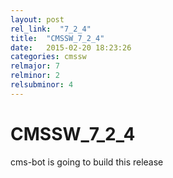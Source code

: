 ```yaml
---
layout: post
rel_link:  "7_2_4"
title:  "CMSSW_7_2_4"
date:   2015-02-20 18:23:26
categories: cmssw
relmajor: 7
relminor: 2
relsubminor: 4
---
```


# CMSSW_7_2_4
cms-bot is going to build this release
